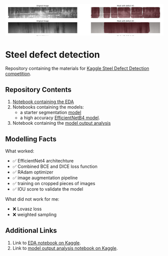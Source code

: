 ![image](https://github.com/Lexie88rus/steel_defect_detection/raw/master/assets/cover_large.png)
# Steel defect detection
Repository containing the materials for [Kaggle Steel Defect Detection competition](https://www.kaggle.com/c/severstal-steel-defect-detection).

## Repository Contents
1. [Notebook containing the EDA](https://github.com/Lexie88rus/steel_defect_detection/blob/master/steel-defect-detection-EDA.ipynb)
2. Notebooks containing the models:
   * a starter segmentation [model](https://github.com/Lexie88rus/steel_defect_detection/blob/master/steel_vgg_unet_starter.ipynb)
   * a high accuracy [EfficientNetB4 model](https://github.com/Lexie88rus/steel_defect_detection/blob/master/steel-efficientnetb4-unet.ipynb). 
3. Notebook containing the [model output analysis](https://github.com/Lexie88rus/steel_defect_detection/blob/master/model-output-analysis.ipynb)

## Modelling Facts

What worked:

   * :white_check_mark: EfficientNet4 architechture
   * :white_check_mark: Combined BCE and DICE loss function
   * :white_check_mark: RAdam optimizer
   * :white_check_mark: image augmentation pipeline
   * :white_check_mark: training on cropped pieces of images
   * :white_check_mark: IOU score to validate the model
   
What did not work for me:
   
   * :x: Lovasz loss
   * :x: weighted sampling

## Additional Links
1. Link to [EDA notebook on Kaggle](https://www.kaggle.com/aleksandradeis/steel-defect-detection-eda).
1. Link to [model output analysis notebook on Kaggle](https://www.kaggle.com/aleksandradeis/model-output-analysis).

